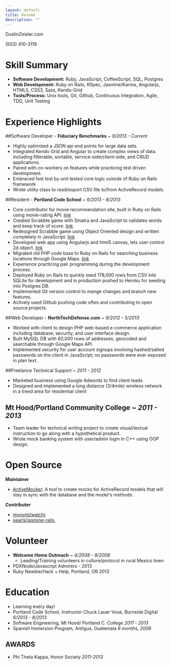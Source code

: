 ```yaml
---
layout: default
title: Resume
description: ""
---
```


DustinZeisler.com

(503) 410-3119

# Skill Summary

* **Software Development:** Ruby, JavaScript, CoffeeScript, SQL, Postgres
* **Web Development:** Ruby on Rails, RSpec, Jasmine/Karma, Angularjs, HTML5, CSS3, Sass, Kendo-Grid
* **Tools/Process:** Unix tools, Git, Github, Continuous Integration, Agile, TDD, Unit Testing


# Experience Highlights

##Software Developer - **Fiduciary Benchmarks** ~ *9/2013 - Current*
* Highly optimized a JSON api end points for large data sets.
* Integrated Kendo Grid and Angular to create complex views of data. Including filterable, sortable, service-side/client-side, and CRUD applications.
* Paired with co-workers on features while practicing test driven development.
* Embraced fast test by unit tested core logic outside of Ruby on Rails framework
* Wrote utility class to read/export CSV file to/from ActiveRecord models.


##Resident - **Portland Code School** ~ *6/2013 - 8/2013*
* Core contributor for movie recommendation site, built in Ruby on Rails using movie-rating API. [link](http://critic-critic.herokuapp.com)
* Created Scrabble game with Sinatra and JavaScript to validates words and keep track of score. [link](http://scrabble-game.herokuapp.com)
* Redesigned Scrabble game using Object Oriented design and written completely in JavaScript. [link](https://Github.com/zeisler/scrabble)
* Developed web app using Angularjs and html5 canvas, lets user control 2d object. [link](http://Dustinzeisler.com/canvas_project)
* Migrated old PHP code base to Ruby on Rails for searching business locations through Google Maps. [link](https://Github.com/zeisler/ffl_locator)
* Experience practicing pair programming during the development process.
* Deployed  Ruby on Rails to quickly seed 178,000 rows from CSV into SQLite for development and in production pushed to Heroku for seeding into Postgres DB.
* Implemented Git version control to mange changes and branch new features.
* Actively used Github pushing code often and contributing to open source projects.


##Web Developer - **NorthTechDefense.com** ~ *9/2012 - 5/2013*
* Worked with client to design PHP web-based e-commerce application including database, security, and user interface design.
* Built MySQL DB with 60,000 rows of addresses, geocoded and searchable through Google Maps API.
* Implemented security for user account signups involving hashed/salted passwords on the client in JavaScript; no passwords were ever exposed in plan text.


##Freelance Technical Support ~ *2011 - 2012*
* Marketed business using Google Adwords to find client leads
* Designed and implemented a long distance (3/4mile) wireless network in a treed area for residential client

## Mt Hood/Portland Community College ~ *2011 - 2013*
* Team leader for technical writing project to create visual/textual instruction to go along with a hypothetical product.
* Wrote mock banking system with user/admin login in C++ using OOP design.

# Open Source
**Maintainer**

 * [ActiveMocker](https://github.com/zeisler/active_mocker): A tool to create mocks for ActiveRecord models that will stay in sync with the database and the model's methods.

**Contributer**

  * [mynyml/watchr](https://github.com/mynyml/watchr/pull/53)
  * [searls/jasmine-rails ](https://github.com/searls/jasmine-rails/pull/58)



# Volunteer
* **Welcome Home Outreach** ~ *4/2008 - 8/2008*
    * Leading/Training volunteers in culture/protocol in rural Mexico town
* PDXNode/Javascript Admirers - 2013
* Ruby Newbie/Hack + Help, Portland, OR 2013


# Education

* Learning every day!
* Portland Code School, Instructor Chuck Lauer Vose, Burnside Digital    *6/2013 - 8/2013*
* Software Engineering, Mt Hood/ Portland C. College *2011 - 2013*
* Spanish Immersion Program, Antigua, Guatemala *6 months, 2008*

## AWARDS

* Phi Theta Kappa, Honor Society *2011-2013*